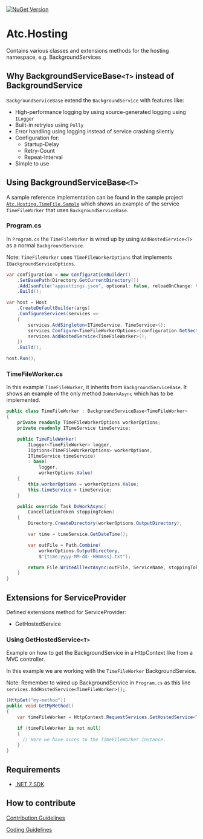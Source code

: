 [![NuGet Version](https://img.shields.io/nuget/v/atc.hosting.svg?logo=nuget&style=for-the-badge)](https://www.nuget.org/packages/atc.hosting)

# Atc.Hosting

Contains various classes and extensions methods for the hosting namespace, e.g. BackgroundServices

## Why BackgroundServiceBase`<T>` instead of BackgroundService

`BackgroundServiceBase` extend the `BackgroundService` with features like:

* High-performance logging by using source-generated logging using `ILogger`
* Built-in retryies using `Polly`
* Error handling using logging instead of service crashing silently
* Configuration for:
    * Startup-Delay
    * Retry-Count
    * Repeat-Interval
* Simple to use

## Using BackgroundServiceBase`<T>`

A sample reference implementation can be found in the sample project [`Atc.Hosting.TimeFile.Sample`](sample/Atc.Hosting.TimeFile.Sample/Program.cs)
which shows an example of the service `TimeFileWorker` that uses `BackgroundServiceBase`.

### Program.cs

In `Program.cs` the `TimeFileWorker` is wired up by using `AddHostedService<T>` as a normal `BackgroundService`.

Note: `TimeFileWorker` uses `TimeFileWorkerOptions` that implements `IBackgroundServiceOptions`.

```csharp
var configuration = new ConfigurationBuilder()
    .SetBasePath(Directory.GetCurrentDirectory())
    .AddJsonFile("appsettings.json", optional: false, reloadOnChange: true)
    .Build();

var host = Host
    .CreateDefaultBuilder(args)
    .ConfigureServices(services =>
    {
        services.AddSingleton<ITimeService, TimeService>();
        services.Configure<TimeFileWorkerOptions>(configuration.GetSection(TimeFileWorkerOptions.SectionName));
        services.AddHostedService<TimeFileWorker>();
    })
    .Build();

host.Run();
```

### TimeFileWorker.cs

In this example `TimeFileWorker`, it inherits from `BackgroundServiceBase`. It shows an example of the only method `DoWorkAsync` which has to be implemented.

```csharp
public class TimeFileWorker : BackgroundServiceBase<TimeFileWorker>
{
    private readonly TimeFileWorkerOptions workerOptions;
    private readonly ITimeService timeService;

    public TimeFileWorker(
        ILogger<TimeFileWorker> logger,
        IOptions<TimeFileWorkerOptions> workerOptions,
        ITimeService timeService)
        : base(
            logger,
            workerOptions.Value)
    {
        this.workerOptions = workerOptions.Value;
        this.timeService = timeService;
    }

    public override Task DoWorkAsync(
        CancellationToken stoppingToken)
    {
        Directory.CreateDirectory(workerOptions.OutputDirectory);

        var time = timeService.GetDateTime();

        var outFile = Path.Combine(
            workerOptions.OutputDirectory,
            $"{time:yyyy-MM-dd--HHmmss}.txt");

        return File.WriteAllTextAsync(outFile, ServiceName, stoppingToken);
    }
}
```

## Extensions for ServiceProvider

Defined extensions method for ServiceProvider:
* GetHostedService

### Using GetHostedService`<T>`

Example on how to get the BackgroundService in a HttpContext like from a MVC controller.

In this example we are working with the `TimeFileWorker` BackgroundService.

Note: Remember to wired up BackgroundService in `Program.cs` as this line `services.AddHostedService<TimeFileWorker>();`.

```csharp
[HttpGet("my-method")]
public void GetMyMethod()
{
    var timeFileWorker = HttpContext.RequestServices.GetHostedService<TimeFileWorker>();

    if (timeFileWorker is not null)
    {
      // Here we have acces to the TimeFileWorker instance.
    }
}
```


## Requirements

* [.NET 7 SDK](https://dotnet.microsoft.com/en-us/download/dotnet/7.0)

## How to contribute

[Contribution Guidelines](https://atc-net.github.io/introduction/about-atc#how-to-contribute)

[Coding Guidelines](https://atc-net.github.io/introduction/about-atc#coding-guidelines)
